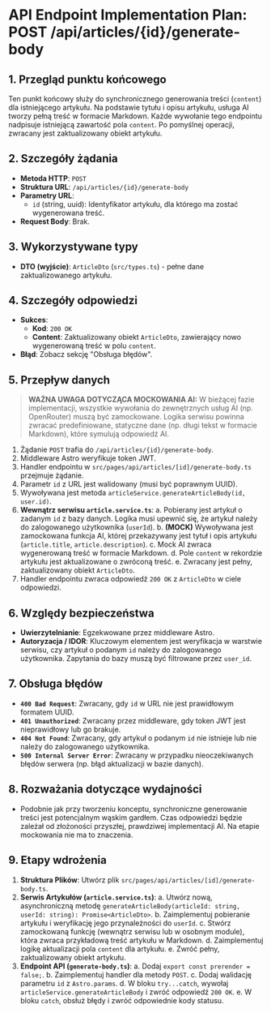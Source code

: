 # API Endpoint Implementation Plan: POST /api/articles/{id}/generate-body

## 1. Przegląd punktu końcowego

Ten punkt końcowy służy do synchronicznego generowania treści (`content`) dla istniejącego artykułu. Na podstawie tytułu i opisu artykułu, usługa AI tworzy pełną treść w formacie Markdown. Każde wywołanie tego endpointu nadpisuje istniejącą zawartość pola `content`. Po pomyślnej operacji, zwracany jest zaktualizowany obiekt artykułu.

## 2. Szczegóły żądania

- **Metoda HTTP**: `POST`
- **Struktura URL**: `/api/articles/{id}/generate-body`
- **Parametry URL**:
  - `id` (string, uuid): Identyfikator artykułu, dla którego ma zostać wygenerowana treść.
- **Request Body**: Brak.

## 3. Wykorzystywane typy

- **DTO (wyjście)**: `ArticleDto` (`src/types.ts`) - pełne dane zaktualizowanego artykułu.

## 4. Szczegóły odpowiedzi

- **Sukces**:
  - **Kod**: `200 OK`
  - **Content**: Zaktualizowany obiekt `ArticleDto`, zawierający nowo wygenerowaną treść w polu `content`.
- **Błąd**: Zobacz sekcję "Obsługa błędów".

## 5. Przepływ danych

> **WAŻNA UWAGA DOTYCZĄCA MOCKOWANIA AI:** W bieżącej fazie implementacji, wszystkie wywołania do zewnętrznych usług AI (np. OpenRouter) muszą być zamockowane. Logika serwisu powinna zwracać predefiniowane, statyczne dane (np. długi tekst w formacie Markdown), które symulują odpowiedź AI.

1.  Żądanie `POST` trafia do `/api/articles/{id}/generate-body`.
2.  Middleware Astro weryfikuje token JWT.
3.  Handler endpointu w `src/pages/api/articles/[id]/generate-body.ts` przejmuje żądanie.
4.  Parametr `id` z URL jest walidowany (musi być poprawnym UUID).
5.  Wywoływana jest metoda `articleService.generateArticleBody(id, user.id)`.
6.  **Wewnątrz serwisu `article.service.ts`**:
    a. Pobierany jest artykuł o zadanym `id` z bazy danych. Logika musi upewnić się, że artykuł należy do zalogowanego użytkownika (`userId`).
    b. **(MOCK)** Wywoływana jest zamockowana funkcja AI, której przekazywany jest tytuł i opis artykułu (`article.title`, `article.description`).
    c. Mock AI zwraca wygenerowaną treść w formacie Markdown.
    d. Pole `content` w rekordzie artykułu jest aktualizowane o zwróconą treść.
    e. Zwracany jest pełny, zaktualizowany obiekt `ArticleDto`.
7.  Handler endpointu zwraca odpowiedź `200 OK` z `ArticleDto` w ciele odpowiedzi.

## 6. Względy bezpieczeństwa

- **Uwierzytelnianie**: Egzekwowane przez middleware Astro.
- **Autoryzacja / IDOR**: Kluczowym elementem jest weryfikacja w warstwie serwisu, czy artykuł o podanym `id` należy do zalogowanego użytkownika. Zapytania do bazy muszą być filtrowane przez `user_id`.

## 7. Obsługa błędów

- **`400 Bad Request`**: Zwracany, gdy `id` w URL nie jest prawidłowym formatem UUID.
- **`401 Unauthorized`**: Zwracany przez middleware, gdy token JWT jest nieprawidłowy lub go brakuje.
- **`404 Not Found`**: Zwracany, gdy artykuł o podanym `id` nie istnieje lub nie należy do zalogowanego użytkownika.
- **`500 Internal Server Error`**: Zwracany w przypadku nieoczekiwanych błędów serwera (np. błąd aktualizacji w bazie danych).

## 8. Rozważania dotyczące wydajności

- Podobnie jak przy tworzeniu konceptu, synchroniczne generowanie treści jest potencjalnym wąskim gardłem. Czas odpowiedzi będzie zależał od złożoności przyszłej, prawdziwej implementacji AI. Na etapie mockowania nie ma to znaczenia.

## 9. Etapy wdrożenia

1.  **Struktura Plików**: Utwórz plik `src/pages/api/articles/[id]/generate-body.ts`.
2.  **Serwis Artykułów (`article.service.ts`)**:
    a. Utwórz nową, asynchroniczną metodę `generateArticleBody(articleId: string, userId: string): Promise<ArticleDto>`.
    b. Zaimplementuj pobieranie artykułu i weryfikację jego przynależności do `userId`.
    c. Stwórz zamockowaną funkcję (wewnątrz serwisu lub w osobnym module), która zwraca przykładową treść artykułu w Markdown.
    d. Zaimplementuj logikę aktualizacji pola `content` dla artykułu.
    e. Zwróć pełny, zaktualizowany obiekt artykułu.
3.  **Endpoint API (`generate-body.ts`)**:
    a. Dodaj `export const prerender = false;`.
    b. Zaimplementuj handler dla metody `POST`.
    c. Dodaj walidację parametru `id` z `Astro.params`.
    d. W bloku `try...catch`, wywołaj `articleService.generateArticleBody` i zwróć odpowiedź `200 OK`.
    e. W bloku `catch`, obsłuż błędy i zwróć odpowiednie kody statusu.
